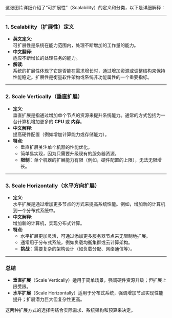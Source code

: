 这张图片详细介绍了“可扩展性”（Scalability）的定义和分类，以下是详细解释：

---

### 1. **Scalability（扩展性）定义**  

- **英文定义**:  
     可扩展性是系统在能力范围内，处理不断增加的工作量的能力。  
- **中文翻译**:  
     适应不断增长的处理任务的能力。
- **解读**:  
     系统的扩展性体现了它是否能在需求增长时，通过增加资源或调整结构来保持性能稳定。扩展性是衡量软件架构或系统非功能属性的一个重要指标。

---

### 2. **Scale Vertically（垂直扩展）**

- **定义**:  
     垂直扩展是指通过增加单个节点的资源来提升系统能力。通常的方式包括为一台计算机增加更多的 **CPU** 或 **内存**。  
- **中文解释**:  
     提高硬件配置（例如增加计算能力或存储能力）。
- **特点**:  
  - 垂直扩展关注单个机器的性能优化。  
  - 简单易实现，因为只需要升级现有的服务器资源。  
  - **限制**：单个机器的扩展能力有限（例如，硬件配置的上限），无法无限增长。

---

### 3. **Scale Horizontally（水平方向扩展）**

- **定义**:  
     水平扩展是通过增加更多节点的方式来提高系统性能。例如，增加新的计算机到一个分布式系统中。  
- **中文解释**:  
     增加新的计算机，实现分布式计算。
- **特点**:  
  - 水平扩展更加灵活，可通过添加更多服务器节点来无限制地扩展。  
  - 通常用于分布式系统，例如负载均衡集群或云计算架构。  
  - **挑战**：需要复杂的架构设计（如负载分配、网络通信等）。

---

### **总结**

- **垂直扩展**（Scale Vertically）适用于简单场景，强调硬件资源升级；但扩展上限受限。  
- **水平扩展**（Scale Horizontally）适用于分布式系统，强调增加节点实现性能提升；扩展潜力巨大但复杂性更高。  

这两种扩展方式的选择需结合实际需求、系统架构和预算来决定。
